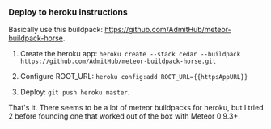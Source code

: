 ### Deploy to heroku instructions

Basically use this buildpack: https://github.com/AdmitHub/meteor-buildpack-horse.

1. Create the heroku app: `heroku create --stack cedar --buildpack https://github.com/AdmitHub/meteor-buildpack-horse.git`

2. Configure ROOT_URL: `heroku config:add ROOT_URL={{httpsAppURL}}`

3. Deploy: `git push heroku master`.

That's it. There seems to be a lot of meteor buildpacks for heroku, but I tried 2 before founding one that worked out of the box with Meteor 0.9.3+.